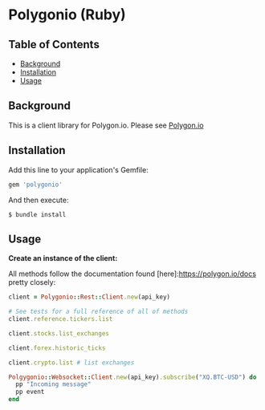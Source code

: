 # Polygonio (Ruby)

## Table of Contents

- [Background](#background)
- [Installation](#installation)
- [Usage](#usage)

## Background

This is a client library for Polygon.io. Please see [Polygon.io](https://polygon.io)

## Installation

Add this line to your application's Gemfile:

```ruby
gem 'polygonio'
```

And then execute:

    $ bundle install


## Usage

**Create an instance of the client:**

All methods follow the documentation found [here]:https://polygon.io/docs pretty closely:



```ruby
client = Polygonio::Rest::Client.new(api_key)

# See tests for a full reference of all of methods
client.reference.tickers.list

client.stocks.list_exchanges

client.forex.historic_ticks

client.crypto.list # list exchanges

Polgygonio::Websocket::Client.new(api_key).subscribe("XQ.BTC-USD") do |event|
  pp "Incoming message"
  pp event
end
```